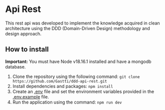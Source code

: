 # Api Rest
This rest api was developed to implement the knowledge acquired in clean architecture using the DDD (Domain-Driven Design) methodology and design approach.

## How to install
**Important:** You must have Node v18.16.1 installed and have a mongodb database.
1. Clone the repository using the following command:
```git clone https://github.com/Gastti/ddd-api-rest.git```
3. Install dependencies and packages:
```npm install```
4. Create an <u>.env</u> file and set the environment variables provided in the <u>.env.example</u> file.
4. Run the application using the command:
```npm run dev```
